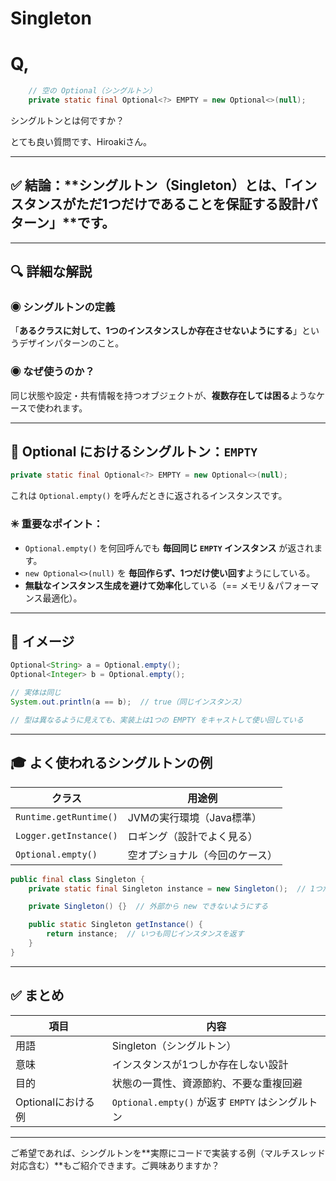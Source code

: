 # Singleton

# Q,

```java
    // 空の Optional（シングルトン）
    private static final Optional<?> EMPTY = new Optional<>(null);
```

シングルトンとは何ですか？

とても良い質問です、Hiroakiさん。

---

## ✅ 結論：**シングルトン（Singleton）とは、「インスタンスがただ1つだけであることを保証する設計パターン」**です。

---

## 🔍 詳細な解説

### ◉ シングルトンの定義

「**あるクラスに対して、1つのインスタンスしか存在させないようにする**」というデザインパターンのこと。

### ◉ なぜ使うのか？

同じ状態や設定・共有情報を持つオブジェクトが、**複数存在しては困る**ようなケースで使われます。

---

## 🧱 Optional におけるシングルトン：`EMPTY`

```java
private static final Optional<?> EMPTY = new Optional<>(null);
```

これは `Optional.empty()` を呼んだときに返されるインスタンスです。

### ✳ 重要なポイント：

- `Optional.empty()` を何回呼んでも **毎回同じ `EMPTY` インスタンス** が返されます。
- `new Optional<>(null)` を **毎回作らず、1つだけ使い回す**ようにしている。
- **無駄なインスタンス生成を避けて効率化**している（== メモリ＆パフォーマンス最適化）。

---

## 🔄 イメージ

```java
Optional<String> a = Optional.empty();
Optional<Integer> b = Optional.empty();

// 実体は同じ
System.out.println(a == b);  // true（同じインスタンス）

// 型は異なるように見えても、実装上は1つの EMPTY をキャストして使い回している
```

---

## 🎓 よく使われるシングルトンの例

| クラス | 用途例 |
| --- | --- |
| `Runtime.getRuntime()` | JVMの実行環境（Java標準） |
| `Logger.getInstance()` | ロギング（設計でよく見る） |
| `Optional.empty()` | 空オプショナル（今回のケース） |

```java
public final class Singleton {
    private static final Singleton instance = new Singleton();  // 1つだけ作る

    private Singleton() {}  // 外部から new できないようにする

    public static Singleton getInstance() {
        return instance;  // いつも同じインスタンスを返す
    }
}
```

---

## ✅ まとめ

| 項目 | 内容 |
| --- | --- |
| 用語 | Singleton（シングルトン） |
| 意味 | インスタンスが1つしか存在しない設計 |
| 目的 | 状態の一貫性、資源節約、不要な重複回避 |
| Optionalにおける例 | `Optional.empty()` が返す `EMPTY` はシングルトン |

---

ご希望であれば、シングルトンを**実際にコードで実装する例（マルチスレッド対応含む）**もご紹介できます。ご興味ありますか？